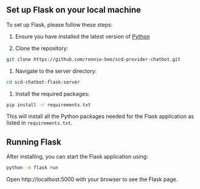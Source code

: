 ## Set up Flask on your local machine

To set up Flask, please follow these steps:

1. Ensure you have installed the latest version of [Python](https://www.python.org/downloads/)

2. Clone the repository:
```bash
git clone https://github.com/rennie-bee/scd-provider-chatbot.git
```

1. Navigate to the server directory:
```bash
cd scd-chatbot-flask-server
```

1. Install the required packages:
```bash
pip install -r requirements.txt
```
This will install all the Python packages needed for the Flask application as listed in `requirements.txt`.

## Running Flask
After installing, you can start the Flask application using:
```bash
python -m flask run
```
Open http://localhost:5000 with your browser to see the Flask page.
